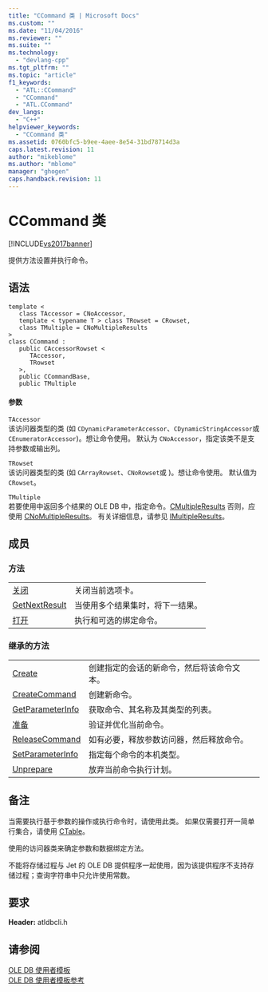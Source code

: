 ```yaml
---
title: "CCommand 类 | Microsoft Docs"
ms.custom: ""
ms.date: "11/04/2016"
ms.reviewer: ""
ms.suite: ""
ms.technology: 
  - "devlang-cpp"
ms.tgt_pltfrm: ""
ms.topic: "article"
f1_keywords: 
  - "ATL::CCommand"
  - "CCommand"
  - "ATL.CCommand"
dev_langs: 
  - "C++"
helpviewer_keywords: 
  - "CCommand 类"
ms.assetid: 0760bfc5-b9ee-4aee-8e54-31bd78714d3a
caps.latest.revision: 11
author: "mikeblome"
ms.author: "mblome"
manager: "ghogen"
caps.handback.revision: 11
---
```

# CCommand 类
[!INCLUDE[vs2017banner](../../assembler/inline/includes/vs2017banner.md)]

提供方法设置并执行命令。  
  
## 语法  
  
```  
template <  
   class TAccessor = CNoAccessor,  
   template < typename T > class TRowset = CRowset,  
   class TMultiple = CNoMultipleResults   
>  
class CCommand :   
   public CAccessorRowset <  
      TAccessor,   
      TRowset   
   >,  
   public CCommandBase,  
   public TMultiple  
```  
  
#### 参数  
 `TAccessor`  
 该访问器类型的类 \(如 `CDynamicParameterAccessor`、`CDynamicStringAccessor`或 `CEnumeratorAccessor`\)。想让命令使用。  默认为 `CNoAccessor`，指定该类不是支持参数或输出列。  
  
 `TRowset`  
 该访问器类型的类 \(如 `CArrayRowset`、`CNoRowset`或 \)。想让命令使用。  默认值为 `CRowset`。  
  
 `TMultiple`  
 若要使用中返回多个结果的 OLE DB 中，指定命令。[CMultipleResults](../../data/oledb/cmultipleresults-class.md) 否则，应使用 [CNoMultipleResults](../../data/oledb/cnomultipleresults-class.md)。  有关详细信息，请参见 [IMultipleResults](https://msdn.microsoft.com/en-us/library/ms721289.aspx)。  
  
## 成员  
  
### 方法  
  
|||  
|-|-|  
|[关闭](../../data/oledb/ccommand-close.md)|关闭当前选项卡。|  
|[GetNextResult](../../data/oledb/ccommand-getnextresult.md)|当使用多个结果集时，将下一结果。|  
|[打开](../../data/oledb/ccommand-open.md)|执行和可选的绑定命令。|  
  
### 继承的方法  
  
|||  
|-|-|  
|[Create](../../data/oledb/ccommand-create.md)|创建指定的会话的新命令，然后将该命令文本。|  
|[CreateCommand](../../data/oledb/ccommand-createcommand.md)|创建新命令。|  
|[GetParameterInfo](../../data/oledb/ccommand-getparameterinfo.md)|获取命令、其名称及其类型的列表。|  
|[准备](../../data/oledb/ccommand-prepare.md)|验证并优化当前命令。|  
|[ReleaseCommand](../../data/oledb/ccommand-releasecommand.md)|如有必要，释放参数访问器，然后释放命令。|  
|[SetParameterInfo](../../data/oledb/ccommand-setparameterinfo.md)|指定每个命令的本机类型。|  
|[Unprepare](../../data/oledb/ccommand-unprepare.md)|放弃当前命令执行计划。|  
  
## 备注  
 当需要执行基于参数的操作或执行命令时，请使用此类。  如果仅需要打开一简单行集合，请使用 [CTable](../../data/oledb/ctable-class.md)。  
  
 使用的访问器类来确定参数和数据绑定方法。  
  
 不能将存储过程与 Jet 的 OLE DB 提供程序一起使用，因为该提供程序不支持存储过程；查询字符串中只允许使用常数。  
  
## 要求  
 **Header:** atldbcli.h  
  
## 请参阅  
 [OLE DB 使用者模板](../../data/oledb/ole-db-consumer-templates-cpp.md)   
 [OLE DB 使用者模板参考](../../data/oledb/ole-db-consumer-templates-reference.md)